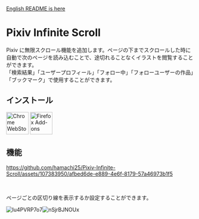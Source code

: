 [English README is here](https://github.com/hamachi25/Pixiv-Infinite-Scroll/blob/main/README-en.md)

# Pixiv Infinite Scroll

Pixiv に無限スクロール機能を追加します。ページの下までスクロールした時に自動で次のページを読み込むことで、途切れることなくイラストを閲覧することができます。  
「検索結果」「ユーザープロフィール」「フォロー中」「フォローユーザーの作品」「ブックマーク」で使用することができます。

## インストール

<a href="https://chromewebstore.google.com/detail/pixiv-infinite-scroll/ihbbldgmjgjfpglmceokpdjenkjedcnb"><img alt="Chrome WebStore" src="https://github.com/user-attachments/assets/2f068f6a-98d3-48f6-8b70-e9da682c6b25" height="60"></a> <a href="https://addons.mozilla.org/ja/firefox/addon/pixiv-infinite-scroll/"><img alt="Firefox Add-ons" src="https://github.com/user-attachments/assets/f9b238c8-571c-4531-8e3f-c31f203e60ef" height="60"></a>

## 機能

https://github.com/hamachi25/Pixiv-Infinite-Scroll/assets/107383950/afbed6de-e889-4e6f-8179-57a46973b1f5

&nbsp;

ページごとの区切り線を表示するか設定することができます。

![Iu4PVRP7o7](https://github.com/hamachi25/Pixiv-Infinite-Scroll/assets/107383950/a5e28f2b-e340-40b8-9a63-90f85c1e1040)![nSjrBJNOUx](https://github.com/hamachi25/Pixiv-Infinite-Scroll/assets/107383950/63d0cc27-c39f-47d1-b220-5e8f9b795521)

